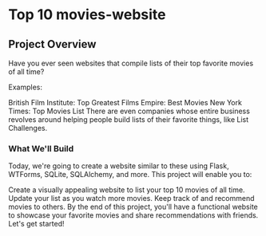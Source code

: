 # Top 10 movies-website

## Project Overview
Have you ever seen websites that compile lists of their top favorite movies of all time?

Examples:

British Film Institute: Top Greatest Films
Empire: Best Movies
New York Times: Top Movies List
There are even companies whose entire business revolves around helping people build lists of their favorite things, like List Challenges.

### What We'll Build
Today, we're going to create a website similar to these using Flask, WTForms, SQLite, SQLAlchemy, and more. This project will enable you to:

Create a visually appealing website to list your top 10 movies of all time.
Update your list as you watch more movies.
Keep track of and recommend movies to others.
By the end of this project, you'll have a functional website to showcase your favorite movies and share recommendations with friends. Let's get started!
